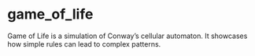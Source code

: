 # game_of_life
Game of Life is a simulation of Conway’s cellular automaton. It showcases how simple rules can lead to complex patterns. 
